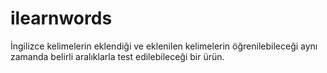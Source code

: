 # ilearnwords
İngilizce kelimelerin eklendiği ve eklenilen kelimelerin öğrenilebileceği aynı zamanda belirli aralıklarla test edilebileceği bir ürün.
